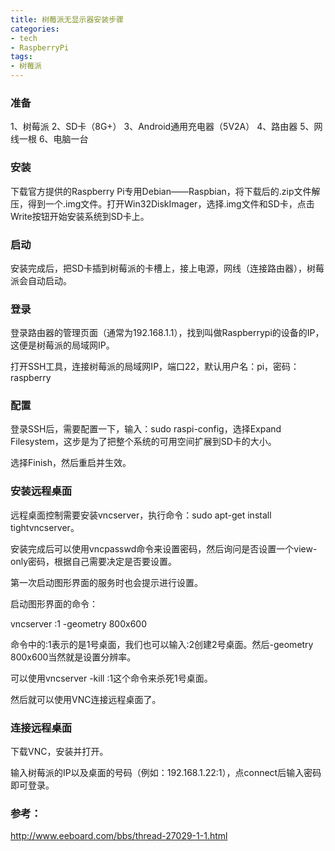 ```yaml
---
title: 树莓派无显示器安装步骤
categories:
- tech
- RaspberryPi
tags:
- 树莓派
---
```


### 准备

1、树莓派
2、SD卡（8G+）
3、Android通用充电器（5V2A）
4、路由器
5、网线一根
6、电脑一台

### 安装

下载官方提供的Raspberry Pi专用Debian——Raspbian，将下载后的.zip文件解压，得到一个.img文件。打开Win32DiskImager，选择.img文件和SD卡，点击Write按钮开始安装系统到SD卡上。

<!-- more -->

### 启动

安装完成后，把SD卡插到树莓派的卡槽上，接上电源，网线（连接路由器），树莓派会自动启动。

### 登录

登录路由器的管理页面（通常为192.168.1.1），找到叫做Raspberrypi的设备的IP，这便是树莓派的局域网IP。

打开SSH工具，连接树莓派的局域网IP，端口22，默认用户名：pi，密码：raspberry

### 配置

登录SSH后，需要配置一下，输入：sudo raspi-config，选择Expand Filesystem，这步是为了把整个系统的可用空间扩展到SD卡的大小。

选择Finish，然后重启并生效。


### 安装远程桌面

远程桌面控制需要安装vncserver，执行命令：sudo apt-get install tightvncserver。

安装完成后可以使用vncpasswd命令来设置密码，然后询问是否设置一个view-only密码，根据自己需要决定是否要设置。

第一次启动图形界面的服务时也会提示进行设置。

启动图形界面的命令：

  vncserver :1 -geometry 800x600

命令中的:1表示的是1号桌面，我们也可以输入:2创建2号桌面。然后-geometry 800x600当然就是设置分辨率。

可以使用vncserver -kill :1这个命令来杀死1号桌面。

然后就可以使用VNC连接远程桌面了。

### 连接远程桌面

下载VNC，安装并打开。

输入树莓派的IP以及桌面的号码（例如：192.168.1.22:1），点connect后输入密码即可登录。

### 参考：

http://www.eeboard.com/bbs/thread-27029-1-1.html
